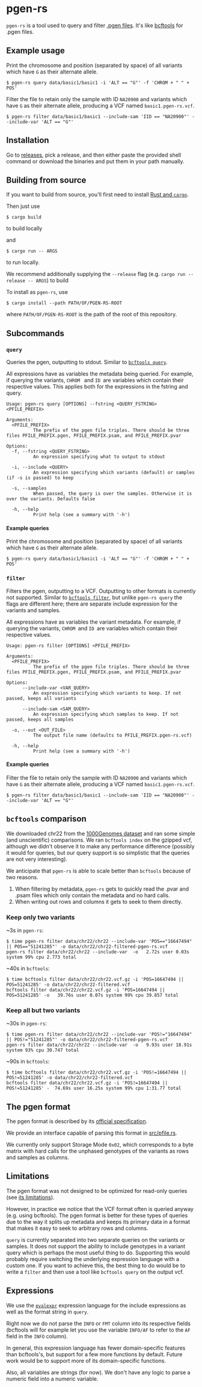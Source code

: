 # pgen-rs

`pgen-rs` is a tool used to query and filter [.pgen
files](https://www.cog-genomics.org/plink/2.0/input#pgen). It's like
[bcftools](https://samtools.github.io/bcftools) for .pgen files.

## Example usage

Print the chromosome and position (separated by space) of all variants which
have `G` as their alternate allele.

``` shell
$ pgen-rs query data/basic1/basic1 -i 'ALT == "G"' -f 'CHROM + " " + POS'
```

Filter the file to retain only the sample with ID `NA20900` and variants which
have `G` as their alternate allele, producing a VCF named `basic1.pgen-rs.vcf`.

``` shell
$ pgen-rs filter data/basic1/basic1 --include-sam 'IID == "NA20900"' --include-var 'ALT == "G"'
```

## Installation

Go to [releases](https://github.com/teoremma/pgen-rs/releases), pick a release,
and then either paste the provided shell command or download the binaries and
put them in your path manually.

## Building from source

If you want to build from source, you'll first need to install [Rust and
`cargo`](https://rustup.rs/).

Then just use

``` shell
$ cargo build
```

to build locally

and

``` shell
$ cargo run -- ARGS
```

to run locally.

We recommend additionally supplying the `--release` flag (e.g. `cargo run --release -- ARGS`) to build 

To install as `pgen-rs`, use

``` shell
$ cargo install --path PATH/OF/PGEN-RS-ROOT
```

where `PATH/OF/PGEN-RS-ROOT` is the path of the root of this repository.

## Subcommands

### `query`

Queries the pgen, outputting to stdout. Similar to [`bcftools
query`](https://samtools.github.io/bcftools/bcftools.html#query).

All expressions have as variables the metadata being queried. For example, if
querying the variants, `CHROM ` and `ID `are variables which contain their respective
values. This applies both for the expressions in the fstring and query.

```
Usage: pgen-rs query [OPTIONS] --fstring <QUERY_FSTRING> <PFILE_PREFIX>

Arguments:
  <PFILE_PREFIX>
          The prefix of the pgen file triples. There should be three files PFILE_PREFIX.pgen, PFILE_PREFIX.psam, and PFILE_PREFIX.pvar

Options:
  -f, --fstring <QUERY_FSTRING>
          An expression specifying what to output to stdout

  -i, --include <QUERY>
          An expression specifying which variants (default) or samples (if -s is passed) to keep

  -s, --samples
          When passed, the query is over the samples. Otherwise it is over the variants. Defaults false

  -h, --help
          Print help (see a summary with '-h')
```

#### Example queries

Print the chromosome and position (separated by space) of all variants which
have `G` as their alternate allele.

``` shell
$ pgen-rs query data/basic1/basic1 -i 'ALT == "G"' -f 'CHROM + " " + POS'
```

### `filter`
Filters the pgen, outputting to a VCF. Outputting to other formats is currently
not supported. Similar to [`bcftools
filter`](https://samtools.github.io/bcftools/bcftools.html#filter), but unlike
`pgen-rs query` the flags are different here; there are separate include
expression for the variants and samples.

All expressions have as variables the variant metadata. For example, if querying
the variants, `CHROM `and `ID `are variables which contain their respective values.

```
Usage: pgen-rs filter [OPTIONS] <PFILE_PREFIX>

Arguments:
  <PFILE_PREFIX>
          The prefix of the pgen file triples. There should be three files PFILE_PREFIX.pgen, PFILE_PREFIX.psam, and PFILE_PREFIX.pvar

Options:
      --include-var <VAR_QUERY>
          An expression specifying which variants to keep. If not passed, keeps all variants

      --include-sam <SAM_QUERY>
          An expression specifying which samples to keep. If not passed, keeps all samples

  -o, --out <OUT_FILE>
          The output file name (defaults to PFILE_PREFIX.pgen-rs.vcf)

  -h, --help
          Print help (see a summary with '-h')
```

#### Example queries

Filter the file to retain only the sample with ID `NA20900` and variants which
have `G` as their alternate allele, producing a VCF named `basic1.pgen-rs.vcf`.

``` shell
$ pgen-rs filter data/basic1/basic1 --include-sam 'IID == "NA20900"' --include-var 'ALT == "G"'
```

## `bcftools` comparison

We downloaded chr22 from the [1000Genomes
dataset](https://www.internationalgenome.org/) and ran some simple (and
unscientific) comparisons. We ran `bcftools index` on the gzipped vcf, although
we didn't observe it to make any performance difference (possibly it would for
queries, but our query support is so simplistic that the queries are not very
interesting).

We anticipate that `pgen-rs` is able to scale better than `bcftools` because of
two reasons.

1. When filtering by metadata, `pgen-rs` gets to quickly read the .pvar and
   .psam files which only contain the metadata and no hard calls.
2. When writing out rows and columns it gets to seek to them directly.

### Keep only two variants

~3s in `pgen-rs`:
``` shell
$ time pgen-rs filter data/chr22/chr22 --include-var 'POS=="16647494" || POS=="51241285"' -o data/chr22/chr22-filtered-pgen-rs.vcf
pgen-rs filter data/chr22/chr22 --include-var  -o   2.72s user 0.03s system 99% cpu 2.773 total
```

~40s in `bcftools`:
``` shell
$ time bcftools filter data/chr22/chr22.vcf.gz -i 'POS=16647494 || POS=51241285' -o data/chr22/chr22-filtered.vcf
bcftools filter data/chr22/chr22.vcf.gz -i 'POS=16647494 || POS=51241285' -o   39.76s user 0.07s system 99% cpu 39.857 total
```

### Keep all but two variants

~30s in `pgen-rs`:

``` shell
$ time pgen-rs filter data/chr22/chr22 --include-var 'POS!="16647494" || POS!="51241285"' -o data/chr22/chr22-filtered-pgen-rs.vcf
pgen-rs filter data/chr22/chr22 --include-var  -o   9.93s user 18.91s system 93% cpu 30.747 total
```

~90s in `bcftools`:
``` shell
$ time bcftools filter data/chr22/chr22.vcf.gz -i 'POS!=16647494 || POS!=51241285' -o data/chr22/chr22-filtered.vcf
bcftools filter data/chr22/chr22.vcf.gz -i 'POS!=16647494 || POS!=51241285' -  74.69s user 16.25s system 99% cpu 1:31.77 total
```


## The pgen format

The pgen format is described by its [official
specification](https://github.com/chrchang/plink-ng/tree/master/pgen_spec).

We provide an interface capable of parsing this format in
[src/pfile.rs](src/pfile.rs).

We currently only support Storage Mode `0x02`, which corresponds to a byte
matrix with hard calls for the unphased genotypes of the variants as rows and
samples as columns.

## Limitations

The pgen format was not designed to be optimized for read-only queries (see [its
limitations](https://www.cog-genomics.org/plink/1.9/#limits)).

However, in practice we notice that the VCF format often is queried anyway (e.g.
using bcftools). The pgen format is better for these types of queries due to the
way it splits up metadata and keeps its primary data in a format that makes it
easy to seek to arbitrary rows and columns.

`query` is currently separated into two separate queries on the variants or
samples. It does not support the ability to include genotypes in a variant query
which is perhaps the most useful thing to do. Supporting this would probably
require switching the underlying expression language with a custom one. If you
want to achieve this, the best thing to do would be to write a `filter` and then
use a tool like `bcftools query` on the output vcf.

## Expressions

We use the [`evalexpr`](https://github.com/ISibboI/evalexpr) expression language
for the include expressions as well as the format string in `query`.

Right now we do not parse the `INFO` or `FMT` column into its respective fields
(bcftools will for example let you use the variable `INFO/AF` to refer to the
`AF` field in the `INFO` column).

In general, this expression language has fewer domain-specific features than
bcftools's, but support for a few more functions by default. Future work
would be to support more of its domain-specific functions.

Also, all variables are strings (for now). We don't have any logic to parse a
numeric field into a numeric variable.
